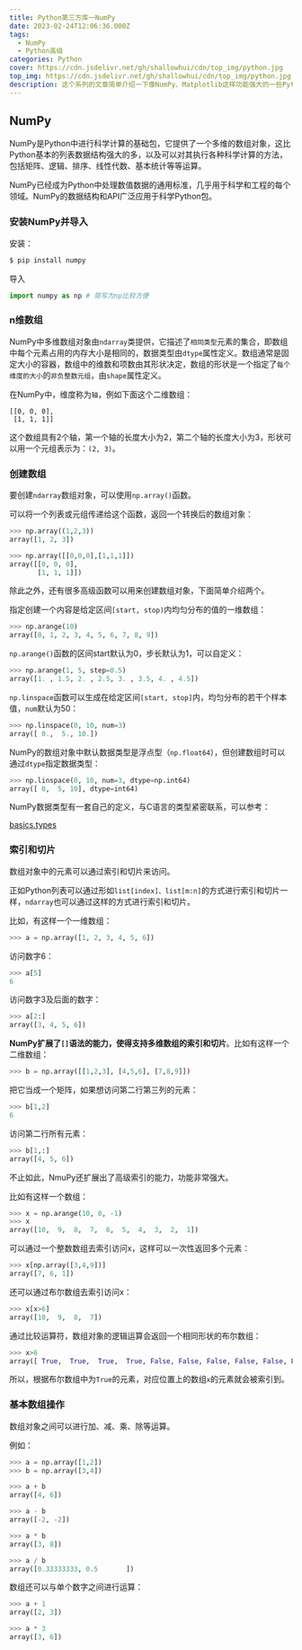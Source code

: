 ```yaml
---
title: Python第三方库一NumPy
date: 2023-02-24T12:06:36.000Z
tags:
  - NumPy
  - Python高级
categories: Python
cover: https://cdn.jsdelivr.net/gh/shallowhui/cdn/top_img/python.jpg
top_img: https://cdn.jsdelivr.net/gh/shallowhui/cdn/top_img/python.jpg
description: 这个系列的文章简单介绍一下像NumPy、Matplotlib这样功能强大的一些Python第三方库。
---
```

## NumPy

NumPy是Python中进行科学计算的基础包，它提供了一个多维的数组对象，这比Python基本的列表数据结构强大的多，以及可以对其执行各种科学计算的方法，包括矩阵、逻辑、排序、线性代数、基本统计等等运算。

NumPy已经成为Python中处理数值数据的通用标准，几乎用于科学和工程的每个领域。NumPy的数据结构和API广泛应用于科学Python包。

### 安装NumPy并导入

安装：

```bash
$ pip install numpy
```

导入

```python
import numpy as np # 简写为np比较方便
```

### n维数组

NumPy中多维数组对象由`ndarray`类提供，它描述了`相同类型`元素的集合，即数组中每个元素占用的内存大小是相同的，数据类型由`dtype`属性定义。数组通常是固定大小的容器，数组中的维数和项数由其形状决定，数组的形状是一个指定了`每个维度的大小`的`非负整数元组`，由`shape`属性定义。

在NumPy中，维度称为`轴`，例如下面这个二维数组：

    [[0, 0, 0], 
     [1, 1, 1]]
    
这个数组具有2个轴，第一个轴的长度大小为2，第二个轴的长度大小为3，形状可以用一个元组表示为：`(2, 3)`。

### 创建数组

要创建`ndarray`数组对象，可以使用`np.array()`函数。

可以将一个列表或元组传递给这个函数，返回一个转换后的数组对象：

```python
>>> np.array((1,2,3))
array([1, 2, 3])

>>> np.array([[0,0,0],[1,1,1]])
array([[0, 0, 0],
       [1, 1, 1]])
```

除此之外，还有很多高级函数可以用来创建数组对象，下面简单介绍两个。

指定创建一个内容是给定区间`[start, stop)`内均匀分布的值的一维数组：

```python
>>> np.arange(10)
array([0, 1, 2, 3, 4, 5, 6, 7, 8, 9])
```

`np.arange()`函数的区间start默认为0，步长默认为1，可以自定义：

```python
>>> np.arange(1, 5, step=0.5)
array([1. , 1.5, 2. , 2.5, 3. , 3.5, 4. , 4.5])
```

`np.linspace`函数可以生成在给定区间`[start, stop]`内，均匀分布的若干个样本值，`num`默认为50：

```python
>>> np.linspace(0, 10, num=3)
array([ 0.,  5., 10.])
```

NumPy的数组对象中默认数据类型是浮点型（`np.float64`），但创建数组时可以通过`dtype`指定数据类型：

```python
>>> np.linspace(0, 10, num=3, dtype=np.int64)
array([ 0,  5, 10], dtype=int64)
```

NumPy数据类型有一套自己的定义，与C语言的类型紧密联系，可以参考：

[basics.types](https://numpy.org/doc/stable/user/basics.types.html)

### 索引和切片

数组对象中的元素可以通过索引和切片来访问。

正如Python列表可以通过形如`list[index]、list[m:n]`的方式进行索引和切片一样，`ndarray`也可以通过这样的方式进行索引和切片。

比如，有这样一个一维数组：

```python
>>> a = np.array([1, 2, 3, 4, 5, 6])
```

访问数字6：

```python
>>> a[5]
6
```

访问数字3及后面的数字：

```python
>>> a[2:]
array([3, 4, 5, 6])
```

**NumPy扩展了`[]`语法的能力，使得支持多维数组的索引和切片**。比如有这样一个二维数组：

```python
>>> b = np.array([[1,2,3], [4,5,6], [7,8,9]])
```

把它当成一个矩阵，如果想访问第二行第三列的元素：

```python
>>> b[1,2]
6
```

访问第二行所有元素：

```python
>>> b[1,:]
array([4, 5, 6])
```

不止如此，NmuPy还扩展出了高级索引的能力，功能非常强大。

比如有这样一个数组：

```python
>>> x = np.arange(10, 0, -1)
>>> x
array([10,  9,  8,  7,  6,  5,  4,  3,  2,  1])
```

可以通过一个整数数组去索引访问x，这样可以一次性返回多个元素：

```python
>>> x[np.array([3,4,9])]
array([7, 6, 1])
```

还可以通过布尔数组去索引访问x：

```python
>>> x[x>6]
array([10,  9,  8,  7])
```

通过比较运算符，数组对象的逻辑运算会返回一个相同形状的布尔数组：

```python
>>> x>6
array([ True,  True,  True,  True, False, False, False, False, False, False])
```

所以，根据布尔数组中为`True`的元素，对应位置上的数组`x`的元素就会被索引到。

### 基本数组操作

数组对象之间可以进行加、减、乘、除等运算。

例如：

```python
>>> a = np.array([1,2])
>>> b = np.array([3,4])

>>> a + b
array([4, 6])

>>> a - b
array([-2, -2])

>>> a * b
array([3, 8])

>>> a / b
array([0.33333333, 0.5       ])
```

数组还可以与单个数字之间进行运算：

```python
>>> a + 1
array([2, 3])

>>> a * 3
array([3, 6])
```